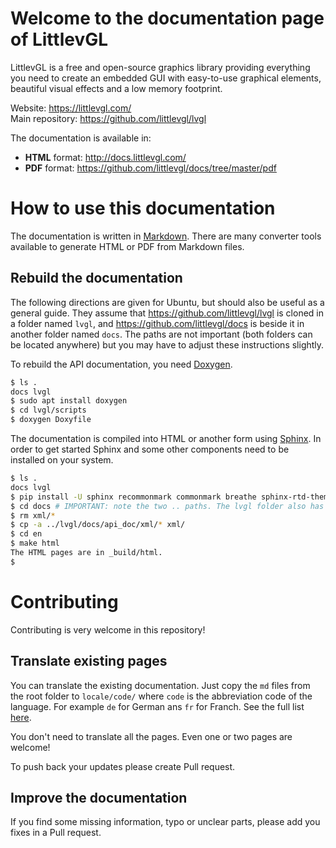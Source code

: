 # Welcome to the documentation page of LittlevGL

LittlevGL is a free and open-source graphics library providing everything you need to create an embedded GUI with easy-to-use graphical elements, beautiful visual effects and a low memory footprint.

Website: https://littlevgl.com/   
Main repository: https://github.com/littlevgl/lvgl  

The documentation is available in:
- **HTML** format: http://docs.littlevgl.com/
- **PDF** format: https://github.com/littlevgl/docs/tree/master/pdf

# How to use this documentation

The documentation is written in [Markdown](https://en.wikipedia.org/wiki/Markdown). There are many converter tools available to generate HTML or PDF from Markdown files. 

## Rebuild the documentation

The following directions are given for Ubuntu, but should also be useful as a general guide. They assume that https://github.com/littlevgl/lvgl is cloned in a folder named `lvgl`, and https://github.com/littlevgl/docs is beside it in another folder named `docs`. The paths are not important (both folders can be located anywhere) but you may have to adjust these instructions slightly.

To rebuild the API documentation, you need [Doxygen](http://www.doxygen.nl/).

```sh
$ ls .
docs lvgl
$ sudo apt install doxygen
$ cd lvgl/scripts
$ doxygen Doxyfile
```

The documentation is compiled into HTML or another form using [Sphinx](https://www.sphinx-doc.org). In order to get started Sphinx and some other components need to be installed on your system. 

```sh
$ ls .
docs lvgl
$ pip install -U sphinx recommonmark commonmark breathe sphinx-rtd-theme
$ cd docs # IMPORTANT: note the two .. paths. The lvgl folder also has a folder inside it named docs.
$ rm xml/*
$ cp -a ../lvgl/docs/api_doc/xml/* xml/
$ cd en
$ make html
The HTML pages are in _build/html.
$
```


# Contributing 

Contributing is very welcome in this repository! 

## Translate existing pages
You can translate the existing documentation. Just copy the `md` files from the root folder to `locale/code/` where `code` is the abbreviation code of the language. For example `de` for German ans `fr` for Franch. See the full list [here](https://www.loc.gov/standards/iso639-2/php/code_list.php). 

You don't need to translate all the pages. Even one or two pages are welcome!

To push back your updates please create Pull request.

## Improve the documentation
If you find some missing information, typo or unclear parts, please add you fixes in a Pull request.
